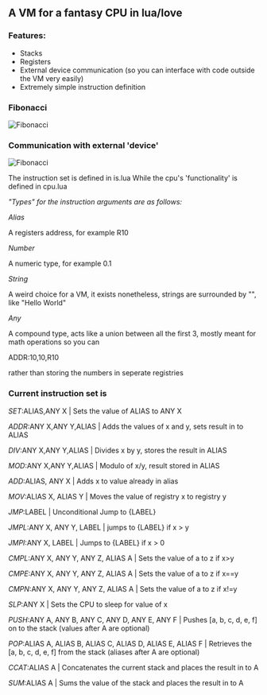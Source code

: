 ## A VM for a fantasy CPU in lua/love

### Features:
- Stacks
- Registers
- External device communication (so you can interface with code outside the VM very easily)
- Extremely simple instruction definition

### Fibonacci

![Fibonacci](https://j.gifs.com/vQgpnM.gif)

### Communication with external 'device'

![Fibonacci](https://j.gifs.com/A6nYRp.gif)

The instruction set is defined in is.lua
While the cpu's 'functionality' is defined in cpu.lua

*"Types" for the instruction arguments are as follows:*

*Alias* 

A registers address, for example R10

*Number*

 A numeric type, for example 0.1

*String*

A weird choice for a VM, it exists nonetheless, strings are surrounded by "", like "Hello World"

*Any* 

A compound type, acts like a union between all the first 3, mostly meant for math operations so you can 

ADDR:10,10,R10

rather than storing the numbers in seperate registries

### Current instruction set is

*SET*:ALIAS,ANY X | Sets the value of ALIAS to ANY X

*ADDR*:ANY X,ANY Y,ALIAS | Adds the values of x and y, sets result in to ALIAS

*DIV*:ANY X,ANY Y,ALIAS | Divides x by y, stores the result in ALIAS

*MOD*:ANY X,ANY Y,ALIAS | Modulo of x/y, result stored in ALIAS

*ADD*:ALIAS, ANY X | Adds x to value already in alias

*MOV*:ALIAS X, ALIAS Y | Moves the value of registry x to registry y

*JMP*:LABEL | Unconditional Jump to {LABEL}

*JMPL*:ANY X, ANY Y, LABEL | jumps to {LABEL} if x > y

*JMPI*:ANY X, LABEL | Jumps to {LABEL} if x > 0

*CMPL*:ANY X, ANY Y, ANY Z, ALIAS A | Sets the value of a to z if x>y

*CMPE*:ANY X, ANY Y, ANY Z, ALIAS A | Sets the value of a to z if x==y

*CMPN*:ANY X, ANY Y, ANY Z, ALIAS A | Sets the value of a to z if x!=y

*SLP*:ANY X | Sets the CPU to sleep for value of x

*PUSH*:ANY A, ANY B, ANY C, ANY D, ANY E, ANY F | Pushes [a, b, c, d, e, f] on to the stack (values after A are optional)

*POP*:ALIAS A, ALIAS B, ALIAS C, ALIAS D, ALIAS E, ALIAS F | Retrieves the [a, b, c, d, e, f] from the stack (aliases after A are optional)

*CCAT*:ALIAS A | Concatenates the current stack and places the result in to A

*SUM*:ALIAS A | Sums the value of the stack and places the result in to A